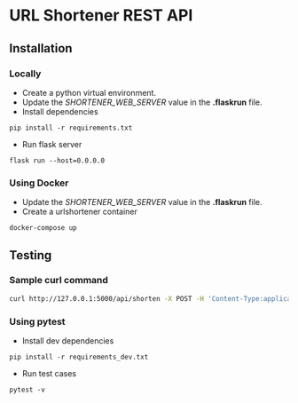 # URL Shortener REST API

## Installation

### Locally
* Create a python virtual environment.
* Update the _SHORTENER_WEB_SERVER_ value in the __.flaskrun__ file.
* Install dependencies
```
pip install -r requirements.txt
```
* Run flask server
```
flask run --host=0.0.0.0
```

### Using Docker
* Update the _SHORTENER_WEB_SERVER_ value in the __.flaskrun__ file.
* Create a urlshortener container
```
docker-compose up
```

## Testing

### Sample curl command

```bash
curl http://127.0.0.1:5000/api/shorten -X POST -H 'Content-Type:application/json' -d '{"url":"https://google.com"}'  
```

### Using pytest
* Install dev dependencies
```
pip install -r requirements_dev.txt
```
* Run test cases
```
pytest -v
```
